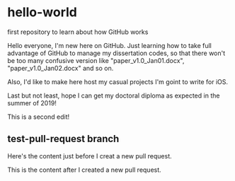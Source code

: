 # hello-world
first repository to learn about how GitHub works

Hello everyone,
I'm new here on GitHub. Just learning how to take full advantage of GitHub to manage my dissertation codes, so that there won't be too many confusive version like "paper_v1.0_Jan01.docx", "paper_v1.0_Jan02.docx" and so on.

Also, I'd like to make here host my casual projects I'm goint to write for iOS.

Last but not least, hope I can get my doctoral diploma as expected in the summer of 2019!

This is a second edit!

## test-pull-request branch
Here's the content just before I creat a new pull request.

This is the content after I created a new pull request.
